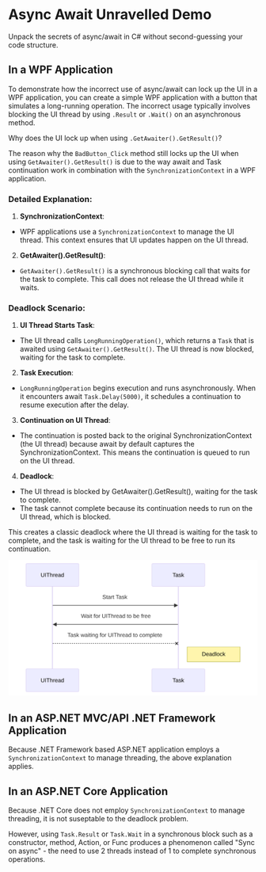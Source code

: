 # Async Await Unravelled Demo

Unpack the secrets of async/await in C# without second-guessing your code structure.

## In a WPF Application

To demonstrate how the incorrect use of async/await can lock up the UI in a WPF application, you can create a simple WPF application with a button that simulates a long-running operation. The incorrect usage typically involves blocking the UI thread by using `.Result` or `.Wait()` on an asynchronous method.

Why does the UI lock up when using `.GetAwaiter().GetResult()`?

The reason why the `BadButton_Click` method still locks up the UI when using `GetAwaiter().GetResult()` is due to the way await and Task continuation work in combination with the `SynchronizationContext` in a WPF application.

### Detailed Explanation:

1. __SynchronizationContext__:

- WPF applications use a `SynchronizationContext` to manage the UI thread. This context ensures that UI updates happen on the UI thread.

2. __GetAwaiter().GetResult()__:

- `GetAwaiter().GetResult()` is a synchronous blocking call that waits for the task to complete. This call does not release the UI thread while it waits.

### Deadlock Scenario:

1. __UI Thread Starts Task__:

- The UI thread calls `LongRunningOperation()`, which returns a `Task` that is awaited using `GetAwaiter().GetResult()`. The UI thread is now blocked, waiting for the task to complete.

2. __Task Execution__:

- `LongRunningOperation` begins execution and runs asynchronously. When it encounters await `Task.Delay(5000)`, it schedules a continuation to resume execution after the delay.

3. __Continuation on UI Thread__:

- The continuation is posted back to the original SynchronizationContext (the UI thread) because await by default captures the SynchronizationContext. This means the continuation is queued to run on the UI thread.

4. __Deadlock__:

- The UI thread is blocked by GetAwaiter().GetResult(), waiting for the task to complete.
- The task cannot complete because its continuation needs to run on the UI thread, which is blocked.

This creates a classic deadlock where the UI thread is waiting for the task to complete, and the task is waiting for the UI thread to be free to run its continuation.

![Deadlock Diagram](./images/Deadlock.svg)

## In an ASP.NET MVC/API .NET Framework Application

Because .NET Framework based ASP.NET application employs a `SynchronizationContext` to manage threading, the above explanation applies.

## In an ASP.NET Core Application

Because .NET Core does not employ `SynchronizationContext` to manage threading, it is not suseptable to the deadlock problem.

However, using `Task.Result` or `Task.Wait` in a synchronous block such as a constructor, method, Action, or Func produces a phenomenon called "Sync on async" - the need to use 2 threads instead of 1 to complete synchronous operations.

